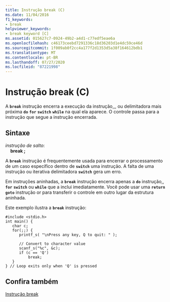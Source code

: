 ```yaml
---
title: Instrução break (C)
ms.date: 11/04/2016
f1_keywords:
- break
helpviewer_keywords:
- break keyword [C]
ms.assetid: 015627c7-0924-49b2-a4d1-c77edf5eae6a
ms.openlocfilehash: c46173ceebd7291336c18d36203d1e4dc59ce46d
ms.sourcegitcommit: 1f009ab0f2cc4a177f2d1353d5a38f164612bdb1
ms.translationtype: MT
ms.contentlocale: pt-BR
ms.lasthandoff: 07/27/2020
ms.locfileid: "87221998"
---
```

# <a name="break-statement-c"></a>Instrução break (C)

A **`break`** instrução encerra a execução da instrução,,, ou delimitadora mais próxima **`do`** **`for`** **`switch`** **`while`** na qual ela aparece. O controle passa para a instrução que segue a instrução encerrada.

## <a name="syntax"></a>Sintaxe

*instrução de salto*:<br/>
&nbsp;&nbsp;&nbsp;&nbsp;**break ;**

A **`break`** instrução é frequentemente usada para encerrar o processamento de um caso específico dentro de **`switch`** uma instrução. A falta de uma instrução ou iterativa delimitadora **`switch`** gera um erro.

Em instruções aninhadas, a **`break`** instrução encerra apenas a **`do`** instrução,, **`for`** **`switch`** ou **`while`** que a inclui imediatamente. Você pode usar uma **`return`** **`goto`** instrução or para transferir o controle em outro lugar da estrutura aninhada.

Este exemplo ilustra a **`break`** instrução:

```
#include <stdio.h>
int main() {
   char c;
   for(;;) {
      printf_s( "\nPress any key, Q to quit: " );

      // Convert to character value
      scanf_s("%c", &c);
      if (c == 'Q')
          break;
   }
} // Loop exits only when 'Q' is pressed
```

## <a name="see-also"></a>Confira também

[Instrução break](../cpp/break-statement-cpp.md)
